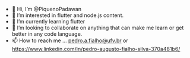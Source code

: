 - 👋 Hi, I’m @PiquenoPadawan
- 👀 I’m interested in flutter and node.js content.
- 🌱 I’m currently learning flutter 
- 💞️ I’m looking to collaborate on anything that can make me learn or get better in any code language.
- 📫 How to reach me ... pedro.a.fialho@ufv.br or https://www.linkedin.com/in/pedro-augusto-fialho-silva-370a481b6/

<!---
PiquenoPadawan/PiquenoPadawan is a ✨ special ✨ repository because its `README.md` (this file) appears on your GitHub profile.
You can click the Preview link to take a look at your changes.
--->
